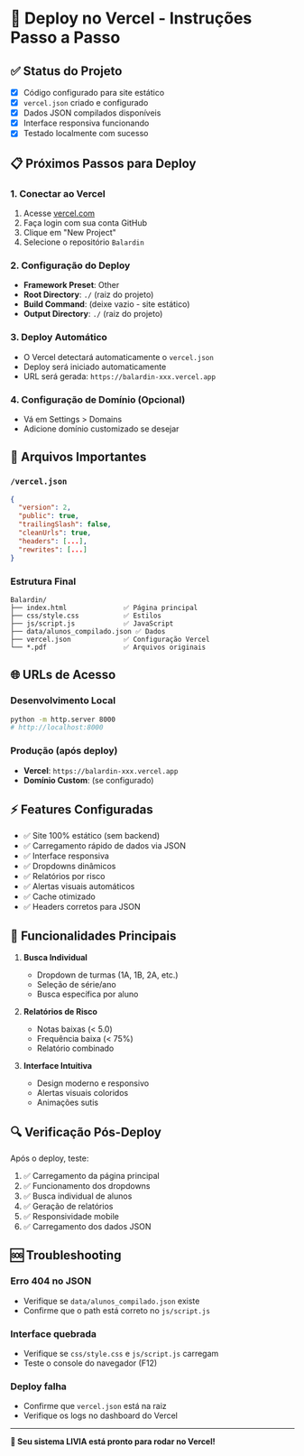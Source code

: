 # 🚀 Deploy no Vercel - Instruções Passo a Passo

## ✅ Status do Projeto
- [x] Código configurado para site estático
- [x] `vercel.json` criado e configurado
- [x] Dados JSON compilados disponíveis
- [x] Interface responsiva funcionando
- [x] Testado localmente com sucesso

## 📋 Próximos Passos para Deploy

### 1. Conectar ao Vercel
1. Acesse [vercel.com](https://vercel.com)
2. Faça login com sua conta GitHub
3. Clique em "New Project"
4. Selecione o repositório `Balardin`

### 2. Configuração do Deploy
- **Framework Preset**: Other
- **Root Directory**: `./` (raiz do projeto)
- **Build Command**: (deixe vazio - site estático)
- **Output Directory**: `./` (raiz do projeto)

### 3. Deploy Automático
- O Vercel detectará automaticamente o `vercel.json`
- Deploy será iniciado automaticamente
- URL será gerada: `https://balardin-xxx.vercel.app`

### 4. Configuração de Domínio (Opcional)
- Vá em Settings > Domains
- Adicione domínio customizado se desejar

## 🔧 Arquivos Importantes

### `/vercel.json`
```json
{
  "version": 2,
  "public": true,
  "trailingSlash": false,
  "cleanUrls": true,
  "headers": [...],
  "rewrites": [...]
}
```

### Estrutura Final
```
Balardin/
├── index.html              ✅ Página principal
├── css/style.css           ✅ Estilos
├── js/script.js            ✅ JavaScript
├── data/alunos_compilado.json ✅ Dados
├── vercel.json             ✅ Configuração Vercel
└── *.pdf                   ✅ Arquivos originais
```

## 🌐 URLs de Acesso

### Desenvolvimento Local
```bash
python -m http.server 8000
# http://localhost:8000
```

### Produção (após deploy)
- **Vercel**: `https://balardin-xxx.vercel.app`
- **Domínio Custom**: (se configurado)

## ⚡ Features Configuradas

- ✅ Site 100% estático (sem backend)
- ✅ Carregamento rápido de dados via JSON
- ✅ Interface responsiva
- ✅ Dropdowns dinâmicos
- ✅ Relatórios por risco
- ✅ Alertas visuais automáticos
- ✅ Cache otimizado
- ✅ Headers corretos para JSON

## 🎯 Funcionalidades Principais

1. **Busca Individual**
   - Dropdown de turmas (1A, 1B, 2A, etc.)
   - Seleção de série/ano
   - Busca específica por aluno

2. **Relatórios de Risco**
   - Notas baixas (< 5.0)
   - Frequência baixa (< 75%)
   - Relatório combinado

3. **Interface Intuitiva**
   - Design moderno e responsivo
   - Alertas visuais coloridos
   - Animações sutis

## 🔍 Verificação Pós-Deploy

Após o deploy, teste:
1. ✅ Carregamento da página principal
2. ✅ Funcionamento dos dropdowns
3. ✅ Busca individual de alunos
4. ✅ Geração de relatórios
5. ✅ Responsividade mobile
6. ✅ Carregamento dos dados JSON

## 🆘 Troubleshooting

### Erro 404 no JSON
- Verifique se `data/alunos_compilado.json` existe
- Confirme que o path está correto no `js/script.js`

### Interface quebrada
- Verifique se `css/style.css` e `js/script.js` carregam
- Teste o console do navegador (F12)

### Deploy falha
- Confirme que `vercel.json` está na raiz
- Verifique os logs no dashboard do Vercel

---

**🎉 Seu sistema LIVIA está pronto para rodar no Vercel!**
